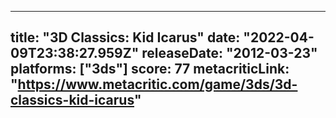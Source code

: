 
---
title: "3D Classics: Kid Icarus"
date: "2022-04-09T23:38:27.959Z"
releaseDate: "2012-03-23"
platforms: ["3ds"]
score: 77
metacriticLink: "https://www.metacritic.com/game/3ds/3d-classics-kid-icarus"
---
